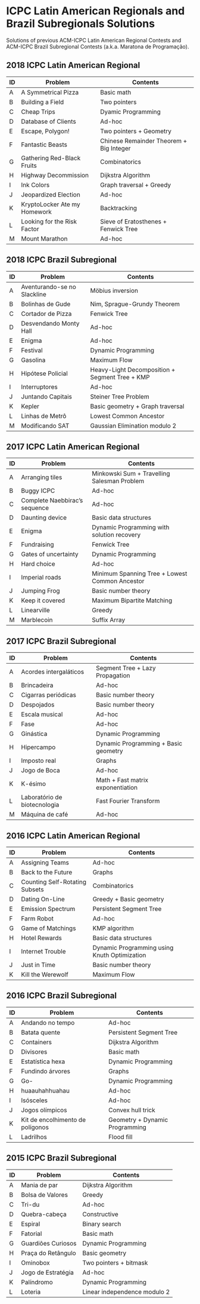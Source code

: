 # ICPC Latin American Regionals and Brazil Subregionals Solutions

Solutions of previous ACM-ICPC Latin American Regional Contests and ACM-ICPC Brazil Subregional Contests (a.k.a. Maratona de Programação).

## 2018 ICPC Latin American Regional
| ID | Problem | Contents |
| --- | --- | --- |
| A | A Symmetrical Pizza | Basic math |
| B | Building a Field | Two pointers |
| C | Cheap Trips | Dyamic Programming |
| D | Database of Clients | Ad-hoc |
| E | Escape, Polygon! | Two pointers + Geometry |
| F | Fantastic Beasts | Chinese Remainder Theorem + Big Integer |
| G | Gathering Red-Black Fruits | Combinatorics |
| H | Highway Decommission | Dijkstra Algorithm |
| I | Ink Colors | Graph traversal + Greedy |
| J | Jeopardized Election | Ad-hoc |
| K | KryptoLocker Ate my Homework | Backtracking |
| L | Looking for the Risk Factor | Sieve of Eratosthenes + Fenwick Tree |
| M | Mount Marathon | Ad-hoc |

## 2018 ICPC Brazil Subregional
| ID | Problem | Contents |
| --- | --- | --- |
| A | Aventurando-se no Slackline | Möbius inversion |
| B | Bolinhas de Gude | Nim, Sprague-Grundy Theorem |
| C | Cortador de Pizza | Fenwick Tree |
| D | Desvendando Monty Hall | Ad-hoc |
| E | Enigma | Ad-hoc |
| F | Festival | Dynamic Programming |
| G | Gasolina | Maximum Flow |
| H | Hipótese Policial | Heavy-Light Decomposition + Segment Tree + KMP |
| I | Interruptores | Ad-hoc |
| J | Juntando Capitais | Steiner Tree Problem |
| K | Kepler | Basic geometry + Graph traversal |
| L | Linhas de Metrô | Lowest Common Ancestor |
| M | Modificando SAT | Gaussian Elimination modulo 2 |

## 2017 ICPC Latin American Regional
| ID | Problem | Contents |
| --- | --- | --- |
| A | Arranging tiles | Minkowski Sum + Travelling Salesman Problem |
| B | Buggy ICPC | Ad-hoc |
| C | Complete Naebbirac’s sequence | Ad-hoc |
| D | Daunting device | Basic data structures |
| E | Enigma | Dynamic Programming with solution recovery |
| F | Fundraising | Fenwick Tree |
| G | Gates of uncertainty | Dynamic Programming |
| H | Hard choice | Ad-hoc |
| I | Imperial roads | Minimum Spanning Tree + Lowest Common Ancestor |
| J | Jumping Frog | Basic number theory |
| K | Keep it covered | Maximum Bipartite Matching |
| L | Linearville | Greedy |
| M | Marblecoin | Suffix Array |

## 2017 ICPC Brazil Subregional
| ID | Problem | Contents |
| --- | --- | --- |
| A | Acordes intergaláticos | Segment Tree + Lazy Propagation |
| B | Brincadeira | Ad-hoc |
| C | Cigarras periódicas | Basic number theory |
| D | Despojados | Basic number theory |
| E | Escala musical | Ad-hoc |
| F | Fase | Ad-hoc |
| G | Ginástica | Dynamic Programming |
| H | Hipercampo | Dynamic Programming + Basic geometry |
| I | Imposto real | Graphs |
| J | Jogo de Boca | Ad-hoc |
| K | K-ésimo | Math + Fast matrix exponentiation |
| L | Laboratório de biotecnologia | Fast Fourier Transform |
| M | Máquina de café | Ad-hoc |

## 2016 ICPC Latin American Regional
| ID | Problem | Contents |
| --- | --- | --- |
| A | Assigning Teams | Ad-hoc |
| B | Back to the Future | Graphs |
| C | Counting Self-Rotating Subsets | Combinatorics |
| D | Dating On-Line | Greedy + Basic geometry |
| E | Emission Spectrum | Persistent Segment Tree |
| F | Farm Robot | Ad-hoc |
| G | Game of Matchings | KMP algorithm |
| H | Hotel Rewards | Basic data structures |
| I | Internet Trouble | Dynamic Programming using Knuth Optimization |
| J | Just in Time | Basic number theory |
| K | Kill the Werewolf | Maximum Flow |

## 2016 ICPC Brazil Subregional
| ID | Problem | Contents |
| --- | --- | --- |
| A | Andando no tempo | Ad-hoc |
| B | Batata quente | Persistent Segment Tree |
| C | Containers | Dijkstra Algorithm |
| D | Divisores | Basic math |
| E | Estatística hexa | Dynamic Programming |
| F | Fundindo árvores | Graphs |
| G | Go- | Dynamic Programming |
| H | huaauhahhuahau | Ad-hoc |
| I | Isósceles | Ad-hoc |
| J | Jogos olímpicos | Convex hull trick |
| K | Kit de encolhimento de polígonos | Geometry + Dynamic Programming |
| L | Ladrilhos | Flood fill |

## 2015 ICPC Brazil Subregional
| ID | Problem | Contents |
| --- | --- | --- |
| A | Mania de par | Dijkstra Algorithm |
| B | Bolsa de Valores | Greedy |
| C | Tri-du | Ad-hoc |
| D | Quebra-cabeça | Constructive |
| E | Espiral | Binary search |
| F | Fatorial | Basic math |
| G | Guardiões Curiosos | Dynamic Programming |
| H | Praça do Retângulo | Basic geometry |
| I | Ominobox | Two pointers + bitmask |
| J | Jogo de Estratégia | Ad-hoc |
| K | Palíndromo | Dynamic Programming |
| L | Loteria | Linear independence modulo 2 |
